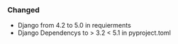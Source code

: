 ### Changed
- Django from 4.2 to 5.0 in requierments
- Django Dependencys to > 3.2 < 5.1 in pyproject.toml
